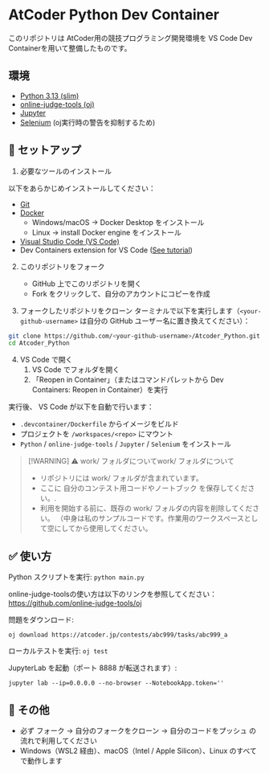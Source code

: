 # AtCoder Python Dev Container

このリポジトリは AtCoder用の競技プログラミング開発環境を VS Code Dev Containerを用いて整備したものです。

## 環境
- [Python 3.13 (slim)](https://hub.docker.com/layers/library/python/3.13-slim/images/sha256-cd4cb2ba193c13d36b59f01c9518d709b41b886388c3af2bbe7d7b29f15a303f)
- [online-judge-tools (oj)](https://pypi.org/project/online-judge-tools/)
- [Jupyter](https://pypi.org/project/jupyter/)
- [Selenium](https://pypi.org/project/selenium/)
 (oj実行時の警告を抑制するため)

## 🚀 セットアップ

1. 必要なツールのインストール

以下をあらかじめインストールしてください：

- [Git](https://git-scm.com/)
- [Docker](https://docs.docker.com/get-started/get-docker/)
	- Windows/macOS → Docker Desktop をインストール
	- Linux → install Docker engine をインストール
- [Visual Studio Code (VS Code)](https://code.visualstudio.com/)
- Dev Containers extension for VS Code ([See tutorial](https://code.visualstudio.com/docs/devcontainers/containers))

2. このリポジトリをフォーク
	- GitHub 上でこのリポジトリを開く
	- Fork をクリックして、自分のアカウントにコピーを作成

3. フォークしたリポジトリをクローン
ターミナルで以下を実行します（`<your-github-username>` は自分の GitHub ユーザー名に置き換えてください）：
```bash
git clone https://github.com/<your-github-username>/Atcoder_Python.git
cd Atcoder_Python
```

4. VS Code で開く
	1.  VS Code でフォルダを開く
	2.  「Reopen in Container」（またはコマンドパレットから Dev Containers: Reopen in Container）を実行

実行後、 VS Code が以下を自動で行います：
- `.devcontainer/Dockerfile` からイメージをビルド
- プロジェクトを `/workspaces/<repo>` にマウント
- `Python` / `online-judge-tools` / `Jupyter` / `Selenium` をインストール


> [!WARNING] ⚠️ work/ フォルダについてwork/ フォルダについて
> - リポジトリには work/ フォルダが含まれています。
> - ここに 自分のコンテスト用コードやノートブック を保存してください。.
> - 利用を開始する前に、既存の work/ フォルダの内容を削除してください。
（中身は私のサンプルコードです。作業用のワークスペースとして空にしてから使用してください。


## ✅ 使い方
Python スクリプトを実行:
`python main.py`


online-judge-toolsの使い方は以下のリンクを参照してください：https://github.com/online-judge-tools/oj

問題をダウンロード:

`oj download https://atcoder.jp/contests/abc999/tasks/abc999_a`

ローカルテストを実行:
`oj test`

JupyterLab を起動（ポート 8888 が転送されます）:

`jupyter lab --ip=0.0.0.0 --no-browser --NotebookApp.token=''`

## 🐳 その他
- 必ず フォーク → 自分のフォークをクローン → 自分のコードをプッシュ の流れで利用してください
- Windows（WSL2 経由）、macOS（Intel / Apple Silicon）、Linux のすべてで動作します
